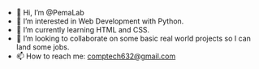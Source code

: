 - 👋 Hi, I’m @PemaLab
- 👀 I’m interested in Web Development with Python.
- 🌱 I’m currently learning HTML and CSS.
- 💞️ I’m looking to collaborate on some basic real world projects so I can land some jobs.
- 📫 How to reach me: comptech632@gmail.com

<!---
PemaLab/PemaLab is a ✨ special ✨ repository because its `README.md` (this file) appears on your GitHub profile.
You can click the Preview link to take a look at your changes.
--->
